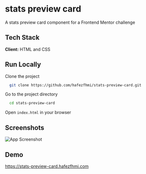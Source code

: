 # stats preview card

A stats preview card component for a Frontend Mentor challenge

## Tech Stack

**Client:** HTML and CSS

## Run Locally

Clone the project

```bash
  git clone https://github.com/hafezfhmi/stats-preview-card.git
```

Go to the project directory

```bash
  cd stats-preview-card
```

Open `index.html` in your browser

## Screenshots

![App Screenshot](./resources/screenshot/screenshot01.png)

## Demo

https://stats-preview-card.hafezfhmi.com
